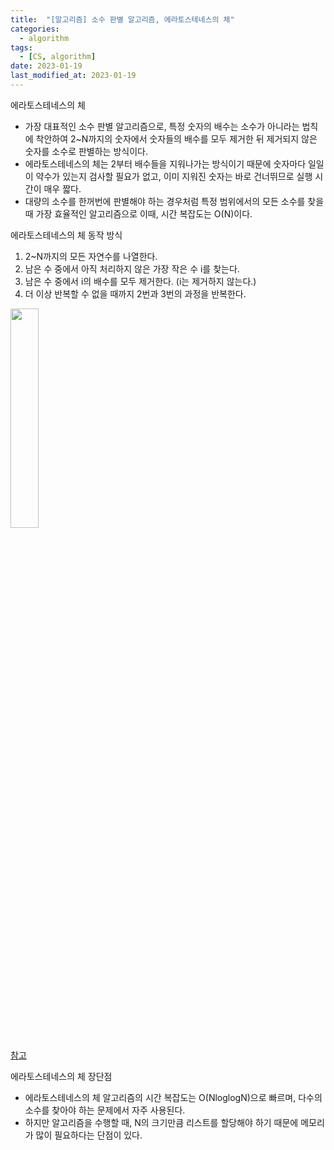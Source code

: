 ```yaml
---
title:  "[알고리즘] 소수 판별 알고리즘, 에라토스테네스의 체"
categories:
  - algorithm
tags:
  - [CS, algorithm]
date: 2023-01-19
last_modified_at: 2023-01-19
---
```


에라토스테네스의 체
* 가장 대표적인 소수 판별 알고리즘으로, 특정 숫자의 배수는 소수가 아니라는 법칙에 착안하여 2~N까지의 숫자에서 숫자들의 배수를 모두 제거한 뒤 제거되지 않은 숫자를 소수로 판별하는 방식이다.
* 에라토스테네스의 체는 2부터 배수들을 지워나가는 방식이기 때문에 숫자마다 일일이 약수가 있는지 검사할 필요가 없고, 이미 지워진 숫자는 바로 건너뛰므로 실행 시간이 매우 짧다.
* 대량의 소수를 한꺼번에 판별해야 하는 경우처럼 특정 범위에서의 모든 소수를 찾을 때 가장 효율적인 알고리즘으로 이때, 시간 복잡도는 O(N)이다.

에라토스테네스의 체 동작 방식
1. 2~N까지의 모든 자연수를 나열한다.
2. 남은 수 중에서 아직 처리하지 않은 가장 작은 수 i를 찾는다.
3. 남은 수 중에서 i의 배수를 모두 제거한다. (i는 제거하지 않는다.)
4. 더 이상 반복할 수 없을 때까지 2번과 3번의 과정을 반복한다.

<img src="https://user-images.githubusercontent.com/57525431/213243507-b75d2b09-d244-44ff-9b89-f3271db08c2c.gif"  width="30%"/>

[참고](https://ko.wikipedia.org/wiki/%EC%97%90%EB%9D%BC%ED%86%A0%EC%8A%A4%ED%85%8C%EB%84%A4%EC%8A%A4%EC%9D%98_%EC%B2%B4)

에라토스테네스의 체 장단점
* 에라토스테네스의 체 알고리즘의 시간 복잡도는 O(NloglogN)으로 빠르며, 다수의 소수를 찾아야 하는 문제에서 자주 사용된다.
* 하지만 알고리즘을 수행할 때, N의 크기만큼 리스트를 할당해야 하기 때문에 메모리가 많이 필요하다는 단점이 있다.

